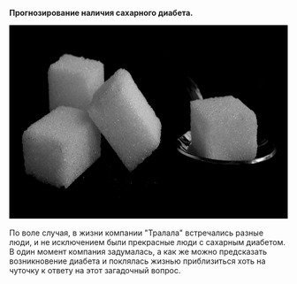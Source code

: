 
**Прогнозирование наличия сахарного диабета.**

<p align="center"><img src="https://github.com/ArtemPlgn/Data_science_projects/blob/main/predict_diab/diab.jpg" alt="Data_science_projects/tree/main/predict_diab" border="0" style='width:600px;height:350px'/>

По воле случая, в жизни компании "Тралала" встречались разные люди, и не исключением были прекрасные люди с сахарным диабетом. В один момент компания задумалась, а как же можно предсказать возникновение диабета и поклялась жизнью приблизиться хоть на чуточку к ответу на этот загадочный вопрос.
